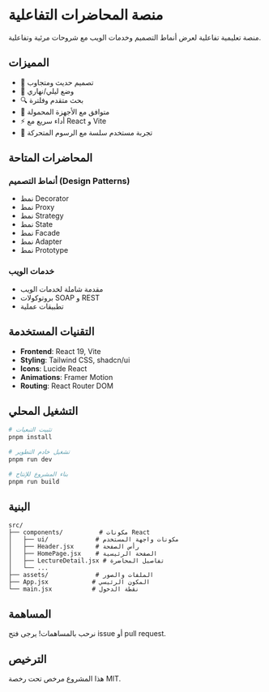 # منصة المحاضرات التفاعلية

منصة تعليمية تفاعلية لعرض أنماط التصميم وخدمات الويب مع شروحات مرئية وتفاعلية.

## المميزات

- 🎨 تصميم حديث ومتجاوب
- 🌙 وضع ليلي/نهاري
- 🔍 بحث متقدم وفلترة
- 📱 متوافق مع الأجهزة المحمولة
- ⚡ أداء سريع مع React و Vite
- 🎯 تجربة مستخدم سلسة مع الرسوم المتحركة

## المحاضرات المتاحة

### أنماط التصميم (Design Patterns)
- نمط Decorator
- نمط Proxy
- نمط Strategy
- نمط State
- نمط Facade
- نمط Adapter
- نمط Prototype

### خدمات الويب
- مقدمة شاملة لخدمات الويب
- بروتوكولات SOAP و REST
- تطبيقات عملية

## التقنيات المستخدمة

- **Frontend**: React 19, Vite
- **Styling**: Tailwind CSS, shadcn/ui
- **Icons**: Lucide React
- **Animations**: Framer Motion
- **Routing**: React Router DOM

## التشغيل المحلي

```bash
# تثبيت التبعيات
pnpm install

# تشغيل خادم التطوير
pnpm run dev

# بناء المشروع للإنتاج
pnpm run build
```

## البنية

```
src/
├── components/          # مكونات React
│   ├── ui/             # مكونات واجهة المستخدم
│   ├── Header.jsx      # رأس الصفحة
│   ├── HomePage.jsx    # الصفحة الرئيسية
│   ├── LectureDetail.jsx # تفاصيل المحاضرة
│   └── ...
├── assets/             # الملفات والصور
├── App.jsx            # المكون الرئيسي
└── main.jsx           # نقطة الدخول
```

## المساهمة

نرحب بالمساهمات! يرجى فتح issue أو pull request.

## الترخيص

هذا المشروع مرخص تحت رخصة MIT.

